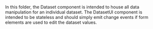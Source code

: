In this folder, the Dataset component is intended to house all data manipulation for an individual
dataset. The DatasetUI component is intended to be stateless and should simply emit change events if
form elements are used to edit the dataset values.

